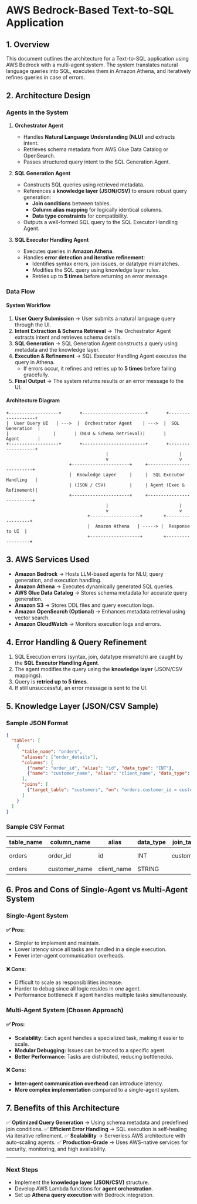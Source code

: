 # **AWS Bedrock-Based Text-to-SQL Application**

## **1. Overview**

This document outlines the architecture for a Text-to-SQL application using AWS Bedrock with a multi-agent system. The system translates natural language queries into SQL, executes them in Amazon Athena, and iteratively refines queries in case of errors.

## **2. Architecture Design**

### **Agents in the System**

1. **Orchestrator Agent**

   - Handles **Natural Language Understanding (NLU)** and extracts intent.
   - Retrieves schema metadata from AWS Glue Data Catalog or OpenSearch.
   - Passes structured query intent to the SQL Generation Agent.

2. **SQL Generation Agent**

   - Constructs SQL queries using retrieved metadata.
   - References a **knowledge layer (JSON/CSV)** to ensure robust query generation:
     - **Join conditions** between tables.
     - **Column alias mapping** for logically identical columns.
     - **Data type constraints** for compatibility.
   - Outputs a well-formed SQL query to the SQL Executor Handling Agent.

3. **SQL Executor Handling Agent**

   - Executes queries in **Amazon Athena**.
   - Handles **error detection and iterative refinement**:
     - Identifies syntax errors, join issues, or datatype mismatches.
     - Modifies the SQL query using knowledge layer rules.
     - Retries up to **5 times** before returning an error message.

### **Data Flow**

#### **System Workflow**

1. **User Query Submission** → User submits a natural language query through the UI.
2. **Intent Extraction & Schema Retrieval** → The Orchestrator Agent extracts intent and retrieves schema details.
3. **SQL Generation** → SQL Generation Agent constructs a query using metadata and the knowledge layer.
4. **Execution & Refinement** → SQL Executor Handling Agent executes the query in Athena.
   - If errors occur, it refines and retries up to **5 times** before failing gracefully.
5. **Final Output** → The system returns results or an error message to the UI.

#### **Architecture Diagram**

```
+-------------------+       +------------------------+       +-------------------+
|  User Query UI   | --->  |  Orchestrator Agent    | --->  |  SQL Generation  |
|                 |       | (NLU & Schema Retrieval)|       |      Agent       |
+-------------------+       +------------------------+       +-------------------+
                                      |                           |
                                      v                           v
                        +----------------------+     +--------------------------+
                        |  Knowledge Layer     |     |  SQL Executor Handling   |
                        | (JSON / CSV)         |     | Agent (Exec & Refinement)|
                        +----------------------+     +--------------------------+
                                      |                           |
                                      v                           v
                               +-------------------+        +------------------+
                               |  Amazon Athena   | -----> |  Response to UI  |
                               +-------------------+        +------------------+
```

## **3. AWS Services Used**

- **Amazon Bedrock** → Hosts LLM-based agents for NLU, query generation, and execution handling.
- **Amazon Athena** → Executes dynamically generated SQL queries.
- **AWS Glue Data Catalog** → Stores schema metadata for accurate query generation.
- **Amazon S3** → Stores DDL files and query execution logs.
- **Amazon OpenSearch (Optional)** → Enhances metadata retrieval using vector search.
- **Amazon CloudWatch** → Monitors execution logs and errors.

## **4. Error Handling & Query Refinement**

1. SQL Execution errors (syntax, join, datatype mismatch) are caught by the **SQL Executor Handling Agent**.
2. The agent modifies the query using the **knowledge layer** (JSON/CSV mappings).
3. Query is **retried up to 5 times**.
4. If still unsuccessful, an error message is sent to the UI.

## **5. Knowledge Layer (JSON/CSV Sample)**

### **Sample JSON Format**

```json
{
  "tables": [
    {
      "table_name": "orders",
      "aliases": ["order_details"],
      "columns": [
        {"name": "order_id", "alias": "id", "data_type": "INT"},
        {"name": "customer_name", "alias": "client_name", "data_type": "STRING"}
      ],
      "joins": [
        {"target_table": "customers", "on": "orders.customer_id = customers.id"}
      ]
    }
  ]
}
```

### **Sample CSV Format**

| table_name | column_name      | alias         | data_type | join_table | join_condition                  |
|------------|-----------------|--------------|-----------|------------|---------------------------------|
| orders     | order_id        | id           | INT       | customers  | orders.customer_id = customers.id |
| orders     | customer_name   | client_name  | STRING    |            |                                 |

## **6. Pros and Cons of Single-Agent vs Multi-Agent System**

### **Single-Agent System**

#### ✅ Pros:
- Simpler to implement and maintain.
- Lower latency since all tasks are handled in a single execution.
- Fewer inter-agent communication overheads.

#### ❌ Cons:
- Difficult to scale as responsibilities increase.
- Harder to debug since all logic resides in one agent.
- Performance bottleneck if agent handles multiple tasks simultaneously.

### **Multi-Agent System (Chosen Approach)**

#### ✅ Pros:
- **Scalability:** Each agent handles a specialized task, making it easier to scale.
- **Modular Debugging:** Issues can be traced to a specific agent.
- **Better Performance:** Tasks are distributed, reducing bottlenecks.

#### ❌ Cons:
- **Inter-agent communication overhead** can introduce latency.
- **More complex implementation** compared to a single-agent system.

## **7. Benefits of this Architecture**

✅ **Optimized Query Generation** → Using schema metadata and predefined join conditions.
✅ **Efficient Error Handling** → SQL execution is self-healing via iterative refinement.
✅ **Scalability** → Serverless AWS architecture with auto-scaling agents.
✅ **Production-Grade** → Uses AWS-native services for security, monitoring, and high availability.

---

### **Next Steps**

- Implement the **knowledge layer (JSON/CSV)** structure.
- Develop AWS Lambda functions for **agent orchestration**.
- Set up **Athena query execution** with Bedrock integration.
